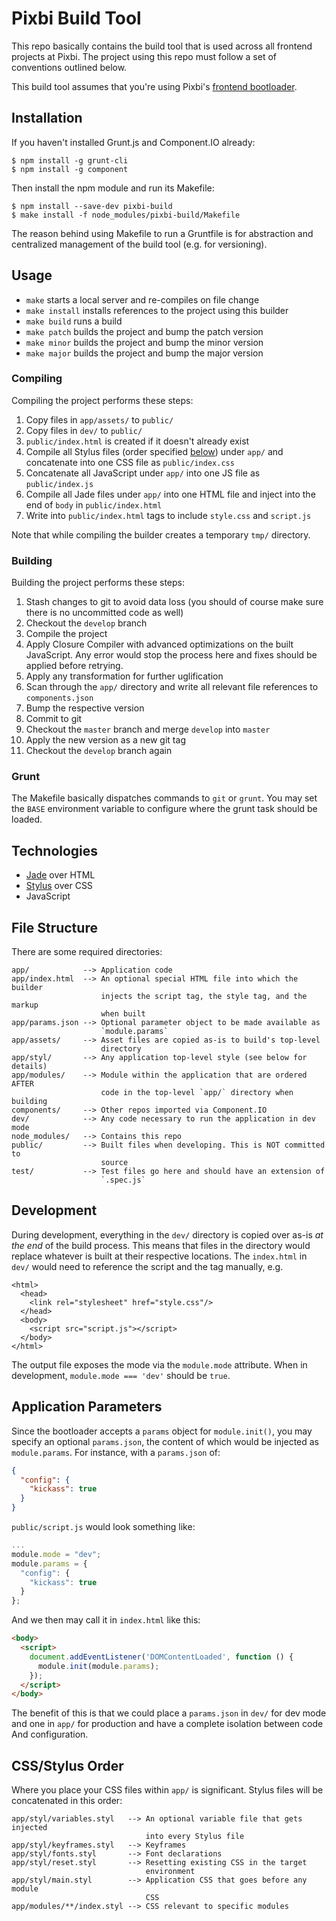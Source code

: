 # Pixbi Build Tool

This repo basically contains the build tool that is used across all frontend
projects at Pixbi. The project using this repo must follow a set of conventions
outlined below.

This build tool assumes that you're using Pixbi's [frontend
bootloader](https://github.com/pixbi/bootloader/).


## Installation

If you haven't installed Grunt.js and Component.IO already:

    $ npm install -g grunt-cli
    $ npm install -g component

Then install the npm module and run its Makefile:

    $ npm install --save-dev pixbi-build
    $ make install -f node_modules/pixbi-build/Makefile

The reason behind using Makefile to run a Gruntfile is for abstraction and
centralized management of the build tool (e.g. for versioning).


## Usage

* `make` starts a local server and re-compiles on file change
* `make install` installs references to the project using this builder
* `make build` runs a build
* `make patch` builds the project and bump the patch version
* `make minor` builds the project and bump the minor version
* `make major` builds the project and bump the major version

### Compiling

Compiling the project performs these steps:

1. Copy files in `app/assets/` to `public/`
2. Copy files in `dev/` to `public/`
3. `public/index.html` is created if it doesn't already exist
4. Compile all Stylus files (order specified [below](#cssstylus-order)) under
   `app/` and concatenate into one CSS file as `public/index.css`
5. Concatenate all JavaScript under `app/` into one JS file as
   `public/index.js`
6. Compile all Jade files under `app/` into one HTML file and inject into the
   end of `body` in `public/index.html`
7. Write into `public/index.html` tags to include `style.css` and `script.js`

Note that while compiling the builder creates a temporary `tmp/` directory.

### Building

Building the project performs these steps:

1.  Stash changes to git to avoid data loss (you should of course make sure
    there is no uncommitted code as well)
2.  Checkout the `develop` branch
3.  Compile the project
4.  Apply Closure Compiler with advanced optimizations on the built JavaScript.
    Any error would stop the process here and fixes should be applied before
    retrying.
5.  Apply any transformation for further uglification
6.  Scan through the `app/` directory and write all relevant file references to
    `components.json`
7.  Bump the respective version
8.  Commit to git
9.  Checkout the `master` branch and merge `develop` into `master`
10. Apply the new version as a new git tag
11. Checkout the `develop` branch again

### Grunt

The Makefile basically dispatches commands to `git` or `grunt`. You may set the
`BASE` environment variable to configure where the grunt task should be loaded.


## Technologies

* [Jade](http://jade-lang.com/) over HTML
* [Stylus](http://learnboost.github.io/stylus/) over CSS
* JavaScript


## File Structure

There are some required directories:

    app/            --> Application code
    app/index.html  --> An optional special HTML file into which the builder
                        injects the script tag, the style tag, and the markup
                        when built
    app/params.json --> Optional parameter object to be made available as
                        `module.params`
    app/assets/     --> Asset files are copied as-is to build's top-level
                        directory
    app/styl/       --> Any application top-level style (see below for details)
    app/modules/    --> Module within the application that are ordered AFTER
                        code in the top-level `app/` directory when building
    components/     --> Other repos imported via Component.IO
    dev/            --> Any code necessary to run the application in dev mode
    node_modules/   --> Contains this repo
    public/         --> Built files when developing. This is NOT committed to
                        source
    test/           --> Test files go here and should have an extension of
                        `.spec.js`


## Development

During development, everything in the `dev/` directory is copied over as-is *at
the end* of the build process. This means that files in the directory would
replace whatever is built at their respective locations. The `index.html` in
`dev/` would need to reference the script and the tag manually, e.g.

    <html>
      <head>
        <link rel="stylesheet" href="style.css"/>
      </head>
      <body>
        <script src="script.js"></script>
      </body>
    </html>

The output file exposes the mode via the `module.mode` attribute. When in
development, `module.mode === 'dev'` should be `true`.


## Application Parameters

Since the bootloader accepts a `params` object for `module.init()`, you may
specify an optional `params.json`, the content of which would be injected as
`module.params`. For instance, with a `params.json` of:

```json
{
  "config": {
    "kickass": true
  }
}
```

`public/script.js` would look something like:

```js
...
module.mode = "dev";
module.params = {
  "config": {
    "kickass": true
  }
};
```

And we then may call it in `index.html` like this:

```html
<body>
  <script>
    document.addEventListener('DOMContentLoaded', function () {
      module.init(module.params);
    });
  </script>
</body>
```

The benefit of this is that we could place a `params.json` in `dev/` for dev
mode and one in `app/` for production and have a complete isolation between code
And configuration.


## CSS/Stylus Order

Where you place your CSS files within `app/` is significant. Stylus files will
be concatenated in this order:

    app/styl/variables.styl   --> An optional variable file that gets injected
                                  into every Stylus file
    app/styl/keyframes.styl   --> Keyframes
    app/styl/fonts.styl       --> Font declarations
    app/styl/reset.styl       --> Resetting existing CSS in the target
                                  environment
    app/styl/main.styl        --> Application CSS that goes before any module
                                  CSS
    app/modules/**/index.styl --> CSS relevant to specific modules
